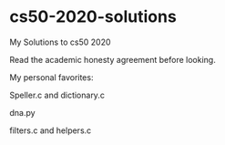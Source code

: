 # cs50-2020-solutions
My Solutions to cs50 2020

Read the academic honesty agreement before looking.

My personal favorites:

<p> Speller.c and dictionary.c </p>
<p> dna.py </p>
filters.c and helpers.c
